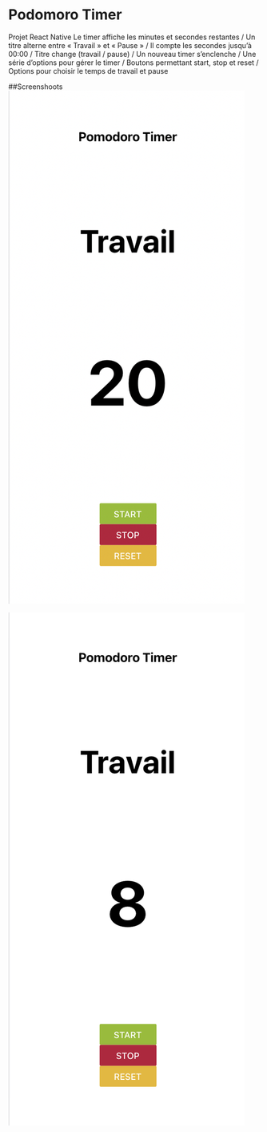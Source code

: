 # Podomoro Timer
Projet React Native
Le timer affiche les minutes et secondes restantes
/ Un titre alterne entre « Travail » et « Pause »
/ Il compte les secondes jusqu’à 00:00
/ Titre change (travail / pause)
/ Un nouveau timer s’enclenche
/ Une série d’options pour gérer le timer
/ Boutons permettant start, stop et reset
/ Options pour choisir le temps de travail et pause

##Screenshoots 
![alt text](https://github.com//dalinda28/Pomodoro_timer/blob/main/Pomodoro1.png?raw=true)

![alt text](https://github.com//dalinda28/Pomodoro_timer/blob/main/Pomodoro2.png?raw=true)
